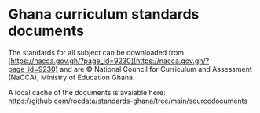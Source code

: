 Ghana curriculum standards documents
====================================

The standards for all subject can be downloaded from 
[https://nacca.gov.gh/?page_id=9230](https://nacca.gov.gh/?page_id=9230) and 
are © National Council for Curriculum and Assessment (NaCCA), Ministry of Education Ghana.

A local cache of the documents is avaiable here:
https://github.com/rocdata/standards-ghana/tree/main/sourcedocuments

